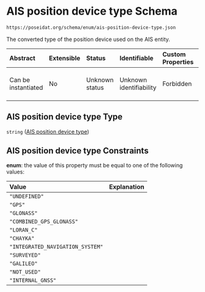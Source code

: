 # AIS position device type Schema

```txt
https://poseidat.org/schema/enum/ais-position-device-type.json
```

The converted type of the position device used on the AIS entity.

| Abstract            | Extensible | Status         | Identifiable            | Custom Properties | Additional Properties | Access Restrictions | Defined In                                                                                         |
| :------------------ | :--------- | :------------- | :---------------------- | :---------------- | :-------------------- | :------------------ | :------------------------------------------------------------------------------------------------- |
| Can be instantiated | No         | Unknown status | Unknown identifiability | Forbidden         | Allowed               | none                | [ais-position-device-type.json](schemas/enum/ais-position-device-type.json "open original schema") |

## AIS position device type Type

`string` ([AIS position device type](ais-position-device-type.md))

## AIS position device type Constraints

**enum**: the value of this property must be equal to one of the following values:

| Value                            | Explanation |
| :------------------------------- | :---------- |
| `"UNDEFINED"`                    |             |
| `"GPS"`                          |             |
| `"GLONASS"`                      |             |
| `"COMBINED_GPS_GLONASS"`         |             |
| `"LORAN_C"`                      |             |
| `"CHAYKA"`                       |             |
| `"INTEGRATED_NAVIGATION_SYSTEM"` |             |
| `"SURVEYED"`                     |             |
| `"GALILEO"`                      |             |
| `"NOT_USED"`                     |             |
| `"INTERNAL_GNSS"`                |             |

